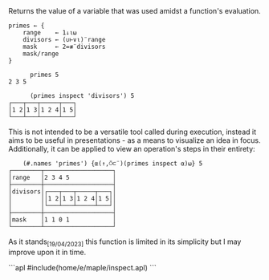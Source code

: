 <section class="function">
Returns the value of a variable that was used amidst a function's evaluation.

```apl
primes ← {
    range    ← 1↓⍳⍵
    divisors ← (∪⊢∨⍳)¨range
    mask     ← 2=≢¨divisors
    mask/range
}

      primes 5
2 3 5

      (primes inspect 'divisors') 5
┌───┬───┬─────┬───┐
│1 2│1 3│1 2 4│1 5│
└───┴───┴─────┴───┘
```

This is not intended to be a versatile tool called during execution, instead it aims to be useful in presentations - as a means to visualize an idea in focus. Additionally, it can be applied to view an operation's steps in their entirety:

```apl
    (#.names 'primes') {⍺(↑,⍥⊂¨)(primes inspect ⍺)⍵} 5
┌────────┬───────────────────┐
│range   │2 3 4 5            │
├────────┼───────────────────┤
│divisors│┌───┬───┬─────┬───┐│
│        ││1 2│1 3│1 2 4│1 5││
│        │└───┴───┴─────┴───┘│
├────────┼───────────────────┤
│mask    │1 1 0 1            │
└────────┴───────────────────┘
```

As it stands<sub>[19/04/2023]</sub> this function is limited in its simplicity but I may improve upon it in time.
</section>

<section class="function">
```apl
#include(home/e/maple/inspect.apl)
```
</section>